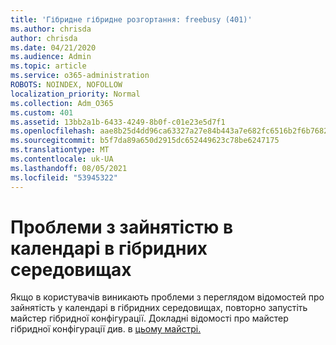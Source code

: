 ```yaml
---
title: 'Гібридне гібридне розгортання: freebusy (401)'
ms.author: chrisda
author: chrisda
ms.date: 04/21/2020
ms.audience: Admin
ms.topic: article
ms.service: o365-administration
ROBOTS: NOINDEX, NOFOLLOW
localization_priority: Normal
ms.collection: Adm_O365
ms.custom: 401
ms.assetid: 13bb2a1b-6433-4249-8b0f-c01e23e5d7f1
ms.openlocfilehash: aae8b25d4dd96ca63327a27e84b443a7e682fc6516b2f6b76820da6b125dc1f4
ms.sourcegitcommit: b5f7da89a650d2915dc652449623c78be6247175
ms.translationtype: MT
ms.contentlocale: uk-UA
ms.lasthandoff: 08/05/2021
ms.locfileid: "53945322"
---
```

# <a name="calendar-freebusy-issues-in-hybrid-environments"></a>Проблеми з зайнятістю в календарі в гібридних середовищах

Якщо в користувачів виникають проблеми з переглядом відомостей про зайнятість у календарі в гібридних середовищах, повторно запустіть майстер гібридної конфігурації. Докладні відомості про майстер гібридної конфігурації див. в [цьому майстрі.](https://go.microsoft.com/fwlink/p/?linkid=528149)
